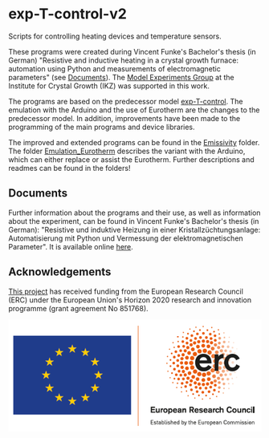 # exp-T-control-v2

Scripts for controlling heating devices and temperature sensors.

These programs were created during Vincent Funke's Bachelor's thesis (in German) "Resistive and inductive heating in a crystal growth furnace: automation using Python and measurements of electromagnetic parameters" (see [Documents](#Documents)). The [Model Experiments Group](https://www.ikz-berlin.de/en/research/materials-science/section-fundamental-description-1) at the Institute for Crystal Growth (IKZ) was supported in this work.

The programs are based on the predecessor model [exp-T-control](https://github.com/nemocrys/exp-T-control). The emulation with the Arduino and the use of Eurotherm are the changes to the predecessor model. In addition, improvements have been made to the programming of the main programs and device libraries.

The improved and extended programs can be found in the [Emissivity](https://github.com/nemocrys/exp-T-control-v2/tree/main/Emissivit%C3%A4t) folder. The folder [Emulation_Eurotherm](https://github.com/nemocrys/exp-T-control-v2/tree/main/Emulation_Eurotherm) describes the variant with the Arduino, which can either replace or assist the Eurotherm. Further descriptions and readmes can be found in the folders!

## Documents

Further information about the programs and their use, as well as information about the experiment, can be found in Vincent Funke's Bachelor's thesis (in German): "Resistive und induktive Heizung in einer Kristallzüchtungsanlage: Automatisierung mit Python und Vermessung der elektromagnetischen Parameter". It is available online [here](https://nemocrys.github.io/papers/Bachelorarbeit_Vincent_Funke_ohneUS_Logo.pdf).

## Acknowledgements

[This project](https://nemocrys.github.io/) has received funding from the European Research Council (ERC) under the European Union's Horizon 2020 research and innovation programme (grant agreement No 851768).

<img src="https://github.com/nemocrys/test-cz-induction/blob/main/EU-ERC.png">
